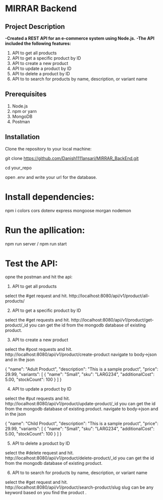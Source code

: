 # MIRRAR Backend
## Project Description 

**-Created a REST API for an e-commerce system using Node.js.** 
**-The API included the following features:**
1. API to get all products
2. API to get a specific product by ID
3. API to create a new product
4. API to update a product by ID
5. API to delete a product by ID
6. API to to search for products by name, description, or variant name

## Prerequisites
1. Node.js
2. npm or yarn
3. MongoDB
4. Postman 

## Installation

Clone the repository to your local machine:

git clone https://github.com/Danish1111ansari/MIRRAR_BackEnd.git

cd your_repo

open .env and write your url for the database.

# Install dependencies:
npm i  colors cors dotenv express mongoose morgan nodemon

# Run the apllication:
npm run server / npm run start 

# Test the API:
opne the postman and hit the api:

1. API to get all products

select the #get request and hit.
http://localhost:8080/api/v1/product/all-products/

2. API to get a specific product by ID

select the #get requests and hit.
http://localhost:8080/api/v1/product/get-product/_id
you can get the id from the mongodb database of existing product.

3. API to create a new product

select the #post requests and hit.
http://localhost:8080/api/v1/product/create-product
navigate to body->json 
and in the json 

{
  "name": "Adult Product",
  "description": "This is a sample product",
  "price": 29.99,
  "variants": [
    {
      "name": "Small",
      "sku": "LARG234",
      "additionalCost": 5.00,
      "stockCount": 100
    }
  ]
}


4. API to update a product by ID


select the #put requests and hit.
http://localhost:8080/api/v1/product/update-product/_id
you can get the id from the mongodb database of existing product.
navigate to body->json 
and in the json 

{
  "name": "Child Product",
  "description": "This is a sample product",
  "price": 29.99,
  "variants": [
{
      "name": "Small",
      "sku": "LARG234",
      "additionalCost": 5.00,
      "stockCount": 100
    }
  ]
}

5. API to delete a product by ID
   
select the #delete request and hit.
http://localhost:8080/api/v1/product/delete-product/_id
you can get the id from the mongodb database of existing product.

6. API to to search for products by name, description, or variant name


select the #get request and hit.
http://localhost:8080/api/v1/product/search-product/slug
slug can be any keyword based on you find the product .


    
